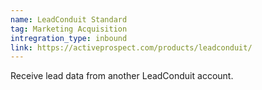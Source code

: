 ```yaml
---
name: LeadConduit Standard
tag: Marketing Acquisition
intregration_type: inbound
link: https://activeprospect.com/products/leadconduit/
---
```

Receive lead data from another LeadConduit account.
